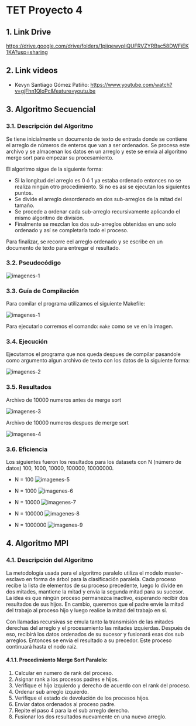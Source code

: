 # TET Proyecto 4

## 1. Link Drive

https://drive.google.com/drive/folders/1piiqewvpliQUFRVZYRBsc58DWFiEK1KA?usp=sharing

## 2. Link videos

- Kevyn Santiago Gómez Patiño:
https://www.youtube.com/watch?v=gjFhn1QloPc&feature=youtu.be


## 3. Algoritmo Secuencial

### 3.1. Descripción del Algoritmo

Se tiene inicialmente un documento de texto de entrada donde se contiene el arreglo de números de enteros que van a ser ordenados.
Se procesa este archivo y se almacenan los datos en un arreglo y este se envía al algoritmo merge sort para empezar su procesamiento.

El algoritmo sigue de la siguiente forma:

- Si la longitud del arreglo es 0 ó 1 ya estaba ordenado entonces no se realiza ningún otro procedimiento. Si no es así se ejecutan los siguientes puntos.
- Se divide el arreglo desordenado en dos sub-arreglos de la mitad del tamaño.
- Se procede a ordenar cada sub-arreglo recursivamente aplicando el mismo algoritmo de división.
- Finalmente se mezclan los dos sub-arreglos obtenidas en uno solo ordenado y así se completaría todo el proceso.

Para finalizar, se recorre eel arreglo ordenado y se escribe en un documento de texto para entregar el resultado.

### 3.2. Pseudocódigo

![imagenes-1](images/seudocode.PNG)

### 3.3. Guía de Compilación

Para comílar el programa utilizamos el siguiente Makefile:

![imagenes-1](images/compile.png)

Para ejecutarlo corremos el comando: `make` como se ve en la imagen.

### 3.4. Ejecución

Ejecutamos el programa que nos queda despues de compilar pasandole como argumento algun archivo de texto con los datos de la siguiente forma:

![imagenes-2](images/execute.png)

### 3.5. Resultados

Archivo de 10000 numeros antes de merge sort

![imagenes-3](images/input.png)

Archivo de 10000 numeros despues de merge sort

![imagenes-4](images/output.png)

### 3.6. Eficiencia

Los siguientes fueron los resultados para los datasets con N (número de datos) 100, 1000, 10000, 100000, 10000000.

- N = 100
  ![imagenes-5](images/time_100.png)

- N = 1000
  ![imagenes-6](images/time_1000.png)

- N = 10000
  ![imagenes-7](images/time_10000.png)

- N = 100000
  ![imagenes-8](images/time_100000.png)

- N = 1000000
  ![imagenes-9](images/time_1000000.png)

## 4. Algoritmo MPI

### 4.1. Descripción del Algoritmo

La metodología usada para el algoritmo paralelo utiliza el modelo master-esclavo en forma de árbol para la clasificación paralela. Cada proceso recibe la lista de elementos de su proceso precedente, luego lo divide en dos mitades, mantiene la mitad y envía la segunda mitad para su sucesor. La idea es que ningún proceso permanezca inactivo, esperando recibir dos resultados de sus hijos. En cambio, queremos que el padre envie la mitad del trabajo al proceso hijo y luego realice la mitad del trabajo en sí. 

Con llamadas recursivas se emula tanto la transmisión de las mitades derechas del arreglo y el procesamiento las mitades izquierdas. Después de eso, recibirá los datos ordenados de su sucesor y fusionará esas dos sub arreglos. Entonces se envía el resultado a su precedor. Este proceso continuará hasta el nodo raíz.

#### 4.1.1. Procedimiento Merge Sort Paralelo:
1. Calcular en numero de rank del proceso.
2. Asignar rank a los procesos padres e hijos.
3. Verifique el hijo izquierdo y derecho de acuerdo con el rank del proceso.
4. Ordenar sub arreglo izquierdo.
5. Verifique el estado de devolución de los procesos hijos.
6. Enviar datos ordenados al proceso padre.
7. Repite el paso 4 para la el sub arreglo derecho.
8. Fusionar los dos resultados nuevamente en una nuevo arreglo.
